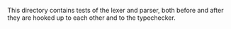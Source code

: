 This directory contains tests of the lexer and parser, both before and after they are hooked up to each other and to the typechecker.
